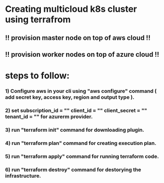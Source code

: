 # Creating multicloud k8s cluster using terrafrom

## !! provision master node on top of aws cloud !!

## !! provision worker nodes on top of azure cloud !!

# steps to follow: 

### 1) Configure aws in your cli using "aws configure" command ( add secret key, access key, region and output type ).

### 2) set subscription_id = "" client_id = "" client_secret = "" tenant_id = "" for azurerm provider.

### 3) run "terraform init" command for downloading plugin.

### 4) run "terraform plan" command for creating execution plan.

### 5) run "terraform apply" command for running terraform code.

### 6) run "terraform destroy" command for destorying the infrastructure.
